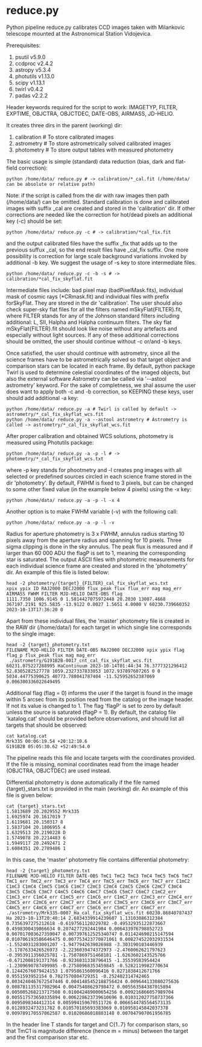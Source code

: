 # reduce.py

Python pipeline reduce.py calibrates CCD images taken with Milankovic telescope mounted at the Astronomical Station Vidojevica. 

Prerequisites:
1. psutil v5.9.0
2. ccdproc v2.4.2
3. astropy v5.3.4
4. photutils v1.13.0
5. scipy v1.13.1
6. twirl v0.4.2
7. padas v2.2.2

Header keywords required for the script to work: IMAGETYP, FILTER, EXPTIME, OBJCTRA, OBJCTDEC, DATE-OBS, AIRMASS, JD-HELIO.

It creates three dirs in the parent (working) dir: 

 1. calibration # To store calibrated images
 2. astrometry # To store astrometrically solved calibrated images
 3. photometry # To store output tables with measured photometry
 
 The basic usage is simple (standard) data reduction (bias, dark and flat-field correction):

    python /home/data/ reduce.py # -> calibration/*_cal.fit (/home/data/ can be absolute or relative path)

Note: if the script is called from the dir with raw images then path (/home/data/) can be omitted. Standard calibration is done and calibrated images with suffix _cal are created and stored in the 'calibration' dir. If other corrections are needed like the correction for hot/dead pixels an additional key (-c) should be set:

    python /home/data/ reduce.py -c # -> calibration/*cal_fix.fit

and the output calibrated files have the suffix _fix that adds up to the previous suffux _cal, so the end result files have _cal_fix suffix.
One more possibility is correction for large scale background variations invoked by additional -b key. We suggest the usage of -s key to store intermediate files.

    python /home/data/ reduce.py -c -b -s # -> calibration/*cal_fix_skyflat.fit

Intermediate files include: bad pixel map (badPixelMask.fits), individual mask of cosmic rays (*CRmask.fit) and individual files with prefix forSkyFlat. They are stored in the dir 'calibration'. The user should also check super-sky flat files for all the filters named mSkyFlat{FILTER}.fit, where FILTER stands for any of the Johnson standard filters including additional: L, SII, Halpha and Halpha continuum filters. The sky flat mSkyFlat{FILTER}.fit should look like noise without any artefacts and especially without light sources. If any of these additional corrections should be omitted, the user should continue without -c or/and -b keys.

Once satisfied, the user should continue with astrometry, since all the science frames have to be astrometrically solved so that target object and comparison stars can be located in each frame. By default, python package Twirl is used to determine celestial coordinates of the imaged objects, but also the external software Astrometry can be called via '--astool astrometry' keyword. For the sake of completness, we shal assume the user does want to apply both -c and -b correction, so KEEPING these keys, user should add additional -a key:

    python /home/data/ reduce.py -a # Twirl is called by default -> astrometry/*_cal_fix_skyflat_wcs.fit
    python /home/data/ reduce.py -a --astool astrometry # Astrometry is called -> astrometry/*_cal_fix_skyflat_wcs.fit

After proper calibration and obtained WCS solutions, photometry is measured using Photutils package:

    python /home/data/ reduce.py -a -p -l # -> photometry/*_cal_fix_skyflat_wcs.txt

where -p key stands for phootmetry and -l creates png images with all selected or predefined sources circled in each science frame stored in the dir 'photometry'. By default, FWHM is fixed to 3 pixels, but can be changed to some other fixed value (in the example below 4 pixels) using the -x key:

    python /home/data/ reduce.py -a -p -l -x 4

Another option is to make FWHM variable (-v) with the following call:

    python /home/data/ reduce.py -a -p -l -v 

Radius for aperture photometry is 3 x FWHM, annulus radius starting 10 pixels away from the aperture radius and spanning for 10 pixels. Three sigma clipping is done in the sky annulus. The peak flux is measured and if larger than 60 000 ADU the flagP is set to 1, meaning the corresponding star is saturated. The output ASCII files with photometric measurements for each individual science frame are created and stored in the 'photometry' dir. An example of this file is listed below:

    head -2 photometry/{target}_{FILTER}_cal_fix_skyflat_wcs.txt     
    xpix ypix ID RAJ2000 DECJ2000 flux_peak flux flux_err mag mag_err AIRMASS FWHM FILTER MJD-HELIO DATE-OBS flag
    1111.7350 1006.9145 0 1.5814427075972448 20.2030 13007.4668 367197.2191 925.5835 -13.9122 0.0027 1.5651 4.0000 V 60230.739660352 2023-10-13T17:36:20 0

Apart from these individual files, the 'master' photometry file is created in the RAW dir (/home/data/) for each target in which single line corresponds to the single image:

    head -2 {target}_photometry.txt
    FILENAME MJD-HELIO FILTER DATE-OBS RAJ2000 DECJ2000 xpix ypix flag flag_p flux_peak flux mag mag_err    
     ./astrometry/G191B2B-0017_cnt_cal_fix_skyflat_wcs.fit 60231.075227288995 HaContinuum 2023-10-14T01:44:34 76.3777321296412 52.8305282527778 1059.2327337833053 1072.937897607265 0 0 5034.44775390625 40773.788041787404 -11.525952652387069 0.006300336022649495 

Additional flag (flag = 0) informs the user if the target is found in the image within 5 arcsec from its position read from the catalog or the image header. If not its value is changed to 1. The flag 'flagP' is set to zero by default unless the source is saturated (flagP = 1). By default, the catalog file 'katalog.cat' should be provided before observations, and should list all targets that should be observed:

    cat katalog.cat
    Mrk335 00:06:19.54 +20:12:10.6
    G191B2B 05:05:30.62 +52:49:54.0

The pipeline reads this file and locate targets with the coordinates provided. If the file is missing, nominal coordinates read from the image header (OBJCTRA, OBJCTDEC) are used instead.

Differential photometry is done automatically if the file named {target}_stars.txt is provided in the main (working) dir. An example of this file is given below:

    cat {target}_stars.txt
    1.5813689 20.2029552 Mrk335
    1.6925974 20.1617019 7
    1.6119681 20.150317 8
    1.5837104 20.1806955 4
    1.6329513 20.2190228 D
    1.5749078 20.2214483 6
    1.5949117 20.2492471 2
    1.6084351 20.2789486 1

In this case, the 'master' photometry file contains differential photometry:

    head -2 {target}_photometry.txt
    FILENAME MJD-HELIO FILTER DATE-OBS TmC1 TmC2 TmC3 TmC4 TmC5 TmC6 TmC7 TmC1_err TmC2_err TmC3_err TmC4_err TmC5_err TmC6_err TmC7_err C1mC2 C1mC3 C1mC4 C1mC5 C1mC6 C1mC7 C2mC3 C2mC4 C2mC5 C2mC6 C2mC7 C3mC4 C3mC5 C3mC6 C3mC7 C4mC5 C4mC6 C4mC7 C5mC6 C5mC7 C6mC7 C1mC2_err C1mC3_err C1mC4_err C1mC5_err C1mC6_err C1mC7_err C2mC3_err C2mC4_err C2mC5_err C2mC6_err C2mC7_err C3mC4_err C3mC5_err C3mC6_err C3mC7_err C4mC5_err C4mC6_err C4mC7_err C5mC6_err C5mC7_err C6mC7_err 
    ./astrometry/Mrk335-0007_Ha_cal_fix_skyflat_wcs.fit 60230.86840787437 Ha 2023-10-13T20:40:14 2.6834339914239607 1.13103086312384 0.7356397275212618 -0.6197561120229782 -0.49532935122873667 0.4598300439866634 0.2074277292441984 0.006433976798852723 0.007017003627359047 0.007397612525340747 0.011424690215147594 0.010706193586646475 0.007753423770871061 0.008274522032931534 -1.5524031283001207 -1.9477942639026988 -3.303190103446939 -3.1787633426526973 -2.2236039474372973 -2.4760062621797623 -0.3953911356025781 -1.7507869751468181 -1.6263602143525766 -0.6712008191371766 -0.9236031338796415 -1.35539583954424 -1.2309690787499985 -0.27580968353459845 -0.5282119982770634 0.12442676079424153 1.0795861560096416 0.8271838412671766 0.9551593952154 0.7027570804729351 -0.252402314742465 0.0034240467672547446 0.0041485452188756424 0.009644133080275636 0.008781135317982964 0.00475408629798472 0.005563584387015894 0.005005268213717508 0.010042489000654256 0.009216866057989704 0.005517573650335894 0.006228623739610696 0.010312027758737366 0.0095098344412314 0.005994159670511726 0.0066544785564573135 0.0128932473231782 0.010570185693383069 0.010958145842037378 0.009789170557062587 0.01020686018803148 0.007047907061956785


In the header line T stands for target and C{1..7} for comparison stars, so that TmC1 is magnitude difference (hence m = minus) between the target and the first comparison star etc.

